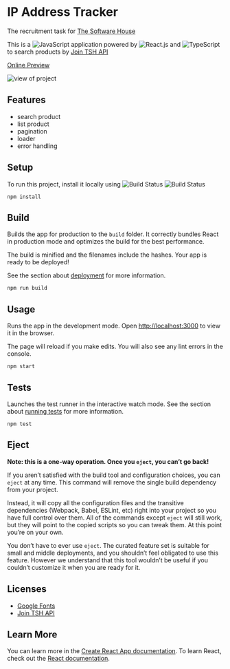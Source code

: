 # IP Address Tracker

The recruitment task for [The Software House](https://tsh.io/ "The Software House")

This is a ![JavaScript](https://img.shields.io/badge/javascript-%23323330.svg?style=for-the-badge&logo=javascript&logoColor=%23F7DF1E) application powered by ![React.js](https://img.shields.io/badge/React-20232A?style=for-the-badge&logo=react&logoColor=61DAFB) and ![TypeScript](https://img.shields.io/badge/typescript-%23007ACC.svg?style=for-the-badge&logo=typescript&logoColor=white) to search products by [Join TSH API](https://join-tsh-api-staging.herokuapp.com/docs/ "Join TSH API") 

[Online Preview](https://product-search.onrender.com/ "Online Preview")

![view of project](https://i.ibb.co/4K467yG/product-search.png)

## Features

- search product
- list product
- pagination
- loader
- error handling

## Setup

To run this project, install it locally using ![Build Status](https://img.shields.io/badge/node-14.16-%23659B60) ![Build Status](https://img.shields.io/badge/npm-6.14-%23CC3534)
```
npm install
```
## Build
Builds the app for production to the `build` folder.
It correctly bundles React in production mode and optimizes the build for the best performance.

The build is minified and the filenames include the hashes.
Your app is ready to be deployed!

See the section about [deployment](https://facebook.github.io/create-react-app/docs/deployment) for more information.
```
npm run build
```
## Usage
Runs the app in the development mode.
Open [http://localhost:3000](http://localhost:3000) to view it in the browser.

The page will reload if you make edits.
You will also see any lint errors in the console.
```
npm start
```
## Tests
Launches the test runner in the interactive watch mode.
See the section about [running tests](https://facebook.github.io/create-react-app/docs/running-tests) for more information.
```
npm test
```
##  Eject
**Note: this is a one-way operation. Once you `eject`, you can’t go back!**

If you aren’t satisfied with the build tool and configuration choices, you can `eject` at any time. This command will remove the single build dependency from your project.

Instead, it will copy all the configuration files and the transitive dependencies (Webpack, Babel, ESLint, etc) right into your project so you have full control over them. All of the commands except `eject` will still work, but they will point to the copied scripts so you can tweak them. At this point you’re on your own.

You don’t have to ever use `eject`. The curated feature set is suitable for small and middle deployments, and you shouldn’t feel obligated to use this feature. However we understand that this tool wouldn’t be useful if you couldn’t customize it when you are ready for it.

##  Licenses
- [Google Fonts](https://developers.google.com/fonts/ "Google Fonts")
- [Join TSH API](https://join-tsh-api-staging.herokuapp.com/docs/ "Join TSH API") 

## Learn More

You can learn more in the [Create React App documentation](https://facebook.github.io/create-react-app/docs/getting-started).
To learn React, check out the [React documentation](https://reactjs.org/).
